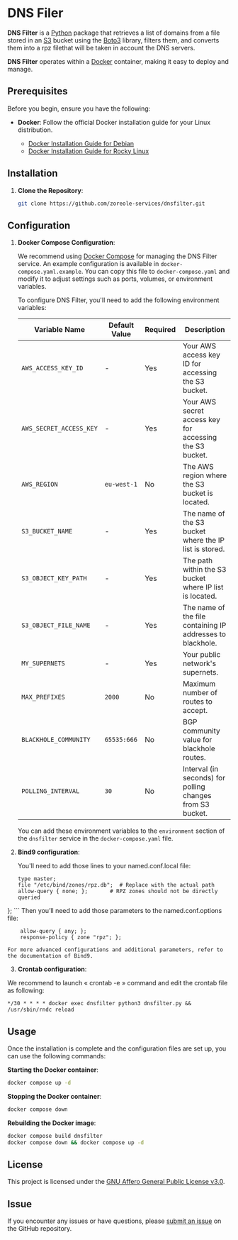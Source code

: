 # DNS Filer

**DNS Filter** is a [Python](https://www.python.org) package that retrieves a list of domains from a file stored in an [S3](https://aws.amazon.com/s3/) bucket using the [Boto3](https://boto3.amazonaws.com/v1/documentation/api/latest/index.html) library, filters them, and converts them into a rpz filethat will be taken in account the DNS servers.

**DNS Filter** operates within a [Docker](https://www.docker.com) container, making it easy to deploy and manage.

## Prerequisites

Before you begin, ensure you have the following:

- **Docker**: Follow the official Docker installation guide for your Linux distribution.
   
   - [Docker Installation Guide for Debian](https://docs.docker.com/engine/install/debian/)
   - [Docker Installation Guide for Rocky Linux](https://docs.rockylinux.org/gemstones/containers/docker/)


## Installation

1. **Clone the Repository**:

    ```bash
    git clone https://github.com/zoreole-services/dnsfilter.git
    ```


## Configuration

1. **Docker Compose Configuration**:

    We recommend using [Docker Compose](https://docs.docker.com/compose/) for managing the DNS Filter service. An example configuration is available in `docker-compose.yaml.example`. You can copy this file to `docker-compose.yaml` and modify it to adjust settings such as ports, volumes, or environment variables.

    To configure DNS Filter, you'll need to add the following environment variables:

    | Variable Name          | Default Value    | Required | Description                                      |
    |------------------------|------------------|----------|--------------------------------------------------|
    | `AWS_ACCESS_KEY_ID`    | -                | Yes      | Your AWS access key ID for accessing the S3 bucket. |
    | `AWS_SECRET_ACCESS_KEY`| -                | Yes      | Your AWS secret access key for accessing the S3 bucket. |
    | `AWS_REGION`           | `eu-west-1`      | No       | The AWS region where the S3 bucket is located.   |
    | `S3_BUCKET_NAME`       | -                | Yes      | The name of the S3 bucket where the IP list is stored. |
    | `S3_OBJECT_KEY_PATH`   | -                | Yes      | The path within the S3 bucket where IP list is located. |
    | `S3_OBJECT_FILE_NAME`  | -                | Yes      | The name of the file containing IP addresses to blackhole. |
    | `MY_SUPERNETS`         | -                | Yes      | Your public network's supernets. |
    | `MAX_PREFIXES`         | `2000`           | No       | Maximum number of routes to accept.        |
    | `BLACKHOLE_COMMUNITY`  | `65535:666`      | No       | BGP community value for blackhole routes.        |
    | `POLLING_INTERVAL`     | `30`             | No       | Interval (in seconds) for polling changes from S3 bucket. |

    You can add these environment variables to the `environment` section of the `dnsfilter` service in the `docker-compose.yaml` file.

  
2. **Bind9 configuration**:

    You'll need to add those lines to your named.conf.local file:

    ```zone "rpz" {
    type master;
    file "/etc/bind/zones/rpz.db";  # Replace with the actual path
    allow-query { none; };       # RPZ zones should not be directly queried
};
    ```
    Then you’ll need to add those parameters to the named.conf.options file:

```recursion yes;
    allow-query { any; };
    response-policy { zone "rpz"; };
```

    For more advanced configurations and additional parameters, refer to the documentation of Bind9.


3. **Crontab configuration**:

We recommend to launch « crontab -e » command and edit the crontab file as following:


```
*/30 * * * * docker exec dnsfilter python3 dnsfilter.py && /usr/sbin/rndc reload
```

## Usage

Once the installation is complete and the configuration files are set up, you can use the following commands:

**Starting the Docker container**:

```bash
docker compose up -d
```

**Stopping the Docker container**:

```bash
docker compose down
```

**Rebuilding the Docker image**:

```bash
docker compose build dnsfilter
docker compose down && docker compose up -d
```

## License

This project is licensed under the [GNU Affero General Public License v3.0](https://www.gnu.org/licenses/agpl-3.0.txt).

## Issue

If you encounter any issues or have questions, please [submit an issue](https://github.com/zoreole-services/tvfilter/issues) on the GitHub repository.
